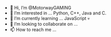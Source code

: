 - 👋 Hi, I’m @MotorwayGAMING
- 👀 I’m interested in ... Python, C++, Java and C.
- 🌱 I’m currently learning ... JavaScript 💀
- 💞️ I’m looking to collaborate on ...
- 📫 How to reach me ...

<!---
MotorwayGAMING/MotorwayGAMING is a ✨ special ✨ repository because its `README.md` (this file) appears on your GitHub profile.
You can click the Preview link to take a look at your changes.
--->
